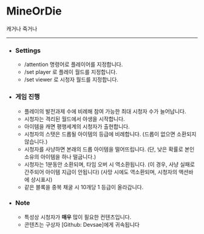 # MineOrDie
캐거나 죽거나

---

* ### Settings
  * /attention <PlayerName> 명령어로 플레이어를 지정합니다.
  * /set player <WorldName>로 플레이 월드를 지정합니다.
  * /set viewer <WorldName>로 시청자 월드를 지정합니다.

* ### 게임 진행
  * 플레이의 발전과제 수에 비례해 참여 가능한 최대 시청자 수가 늘어납니다.
  * 시청자는 격리된 월드에서 야생을 시작합니다.
  * 아이템을 캐면 평행세계의 시청자가 출현합니다.
  * 시청자의 스탯은 드롭될 아이템의 등급에 비례합니다.
    (드롭이 없으면 소환되지 않습니다.)
  * 시청자를 사냥하면 본래의 드롭 아이템을 떨어뜨립니다.
    (단, 낮은 확률로 본인 소유의 아이템을 하나 떨굽니다.)
  * 시청자는 1분동안 소환되며, 타임 오버 시 역소환됩니다.
    (이 경우, 사냥 실패로 간주되어 아이템 지급이 안됩니다)
    (사망 시에도 역소환되며, 시청자의 액션바에 상시표시) 
  * 같은 블록을 중복 채굴 시 10개당 1 등급이 올라갑니다.

* ### Note
  * 특성상 시청자가 **매우** 많이 필요한 컨텐츠입니다.
  * 콘텐츠는 구상자 [Github: Devsae]에게 귀속됩니다
